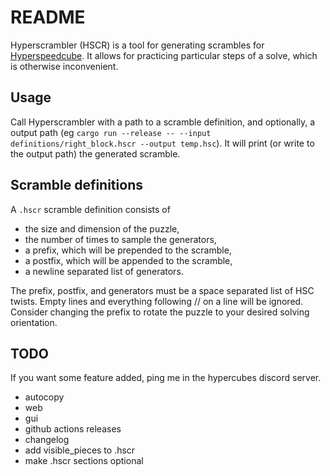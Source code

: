 # README

Hyperscrambler (HSCR) is a tool for generating scrambles for [Hyperspeedcube](https://ajfarkas.dev/projects/hyperspeedcube/). It allows for practicing particular steps of a solve, which is otherwise inconvenient.

## Usage

Call Hyperscrambler with a path to a scramble definition, and optionally, a output path (eg `cargo run --release -- --input definitions/right_block.hscr --output temp.hsc`). It will print (or write to the output path) the generated scramble.

## Scramble definitions

A `.hscr` scramble definition consists of

- the size and dimension of the puzzle,
- the number of times to sample the generators,
- a prefix, which will be prepended to the scramble,
- a postfix, which will be appended to the scramble,
- a newline separated list of generators.

The prefix, postfix, and generators must be a space separated list of HSC twists. Empty lines and everything following // on a line will be ignored. Consider changing the prefix to rotate the puzzle to your desired solving orientation.

## TODO

If you want some feature added, ping me in the hypercubes discord server.

- autocopy
- web
- gui
- github actions releases
- changelog
- add visible_pieces to .hscr
- make .hscr sections optional
